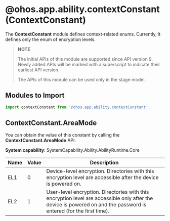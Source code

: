 # @ohos.app.ability.contextConstant (ContextConstant)

The **ContextConstant** module defines context-related enums. Currently, it defines only the enum of encryption levels.

> **NOTE**
>
> The initial APIs of this module are supported since API version 9. Newly added APIs will be marked with a superscript to indicate their earliest API version.
>
> The APIs of this module can be used only in the stage model.

## Modules to Import

```ts
import contextConstant from '@ohos.app.ability.contextConstant';
```

## ContextConstant.AreaMode

You can obtain the value of this constant by calling the **ContextConstant.AreaMode** API.

**System capability**: SystemCapability.Ability.AbilityRuntime.Core

| Name| Value| Description|
| -------- | -------- | -------- |
| EL1 | 0 | Device-level encryption. Directories with this encryption level are accessible after the device is powered on.|
| EL2 | 1 | User-level encryption. Directories with this encryption level are accessible only after the device is powered on and the password is entered (for the first time).|
